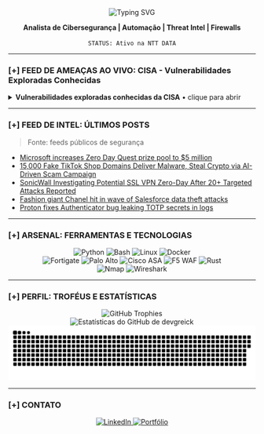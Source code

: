 <div align="center">
  <img src="https://readme-typing-svg.herokuapp.com?font=Arial&size=25&pause=1000&color=00FF7F&center=true&vCenter=true&width=520&lines=Ola...;BEM-VINDO." alt="Typing SVG" />
</div>

<div align="center">
  <p>
    <strong>Analista de Cibersegurança | Automação | Threat Intel | Firewalls</strong>
  </p>
  <code>STATUS: Ativo na NTT DATA</code>
</div>

---

### [+] FEED DE AMEAÇAS AO VIVO: CISA - Vulnerabilidades Exploradas Conhecidas

<details>
  <summary><strong>Vulnerabilidades exploradas conhecidas da CISA</strong> • clique para abrir</summary>

  <!-- CVE-LIST:START -->
<details>
<summary><strong>Vulnerabilidades exploradas conhecidas da CISA</strong>  •  atualizado 05/08/2025 08:19 UTC  •  exibindo 10 itens</summary>

> Fonte: CISA Known Exploited Vulnerabilities

- **CVE-2023-2533** - PaperCut NG/MF Cross-Site Request Forgery (CSRF) Vulnerability  
  Fornecedor: PaperCut | Produto: NG/MF | Adicionado: 2025-07-28  
  PaperCut NG/MF contains a cross-site request forgery (CSRF) vulnerability, which, under specific conditions, could potentially enable an attacker to alter security settings or execute arbitrary code.   
  Ação requerida: Apply mitigations per vendor instructions, follow applicable BOD 22-01 guidance for cloud services, or discontinue use of the product if mitigations are unavailable.

- **CVE-2025-20337** - Cisco Identity Services Engine Injection Vulnerability  
  Fornecedor: Cisco | Produto: Identity Services Engine | Adicionado: 2025-07-28  
  Cisco Identity Services Engine contains an injection vulnerability in a specific API of Cisco ISE and Cisco ISE-PIC due to insufficient validation of user-supplied input allowing an attacker to exploit this vulnerability by submitting a crafted API request. Successful exploitation could allow an attacker to perform remote code execution and obtaining root privileges on an affected device.  
  Ação requerida: Apply mitigations per vendor instructions, follow applicable BOD 22-01 guidance for cloud services, or discontinue use of the product if mitigations are unavailable.

- **CVE-2025-20281** - Cisco Identity Services Engine Injection Vulnerability  
  Fornecedor: Cisco | Produto: Identity Services Engine | Adicionado: 2025-07-28  
  Cisco Identity Services Engine contains an injection vulnerability in a specific API of Cisco ISE and Cisco ISE-PIC due to insufficient validation of user-supplied input allowing an attacker to exploit this vulnerability by submitting a crafted API request. Successful exploitation could allow an attacker to perform remote code execution and obtaining root privileges on an affected device.  
  Ação requerida: Apply mitigations per vendor instructions, follow applicable BOD 22-01 guidance for cloud services, or discontinue use of the product if mitigations are unavailable.

- **CVE-2025-2775** - SysAid On-Prem Improper Restriction of XML External Entity Reference Vulnerability  
  Fornecedor: SysAid | Produto: SysAid On-Prem | Adicionado: 2025-07-22  
  SysAid On-Prem contains an improper restriction of XML external entity reference vulnerability in the Checkin processing functionality, allowing for administrator account takeover and file read primitives.  
  Ação requerida: Apply mitigations per vendor instructions, follow applicable BOD 22-01 guidance for cloud services, or discontinue use of the product if mitigations are unavailable.

- **CVE-2025-2776** - SysAid On-Prem Improper Restriction of XML External Entity Reference Vulnerability  
  Fornecedor: SysAid | Produto: SysAid On-Prem | Adicionado: 2025-07-22  
  SysAid On-Prem contains an improper restriction of XML external entity reference vulnerability in the Server URL processing functionality, allowing for administrator account takeover and file read primitives.  
  Ação requerida: Apply mitigations per vendor instructions, follow applicable BOD 22-01 guidance for cloud services, or discontinue use of the product if mitigations are unavailable.

- **CVE-2025-6558** - Google Chromium ANGLE and GPU Improper Input Validation Vulnerability  
  Fornecedor: Google | Produto: Chromium | Adicionado: 2025-07-22  
  Google Chromium contains an improper input validation vulnerability in ANGLE and GPU. This vulnerability could allow a remote attacker to potentially perform a sandbox escape via a crafted HTML page. This vulnerability could affect multiple web browsers that utilize Chromium, including, but not limited to, Google Chrome, Microsoft Edge, and Opera.  
  Ação requerida: Apply mitigations per vendor instructions, follow applicable BOD 22-01 guidance for cloud services, or discontinue use of the product if mitigations are unavailable.

- **CVE-2025-54309** -  CrushFTP Unprotected Alternate Channel Vulnerability  
  Fornecedor: CrushFTP | Produto: CrushFTP | Adicionado: 2025-07-22  
  CrushFTP contains an unprotected alternate channel vulnerability. When the DMZ proxy feature is not used, mishandles AS2 validation and consequently allows remote attackers to obtain admin access via HTTPS.  
  Ação requerida: Apply mitigations per vendor instructions, follow applicable BOD 22-01 guidance for cloud services, or discontinue use of the product if mitigations are unavailable.

- **CVE-2025-49704** - Microsoft SharePoint Code Injection Vulnerability  
  Fornecedor: Microsoft | Produto: SharePoint | Adicionado: 2025-07-22  
  Microsoft SharePoint contains a code injection vulnerability that could allow an authorized attacker to execute code over a network. This vulnerability could be chained with CVE-2025-49706. CVE-2025-53770 is a patch bypass for CVE-2025-49704, and the updates for CVE-2025-53770 include more robust protection than those for CVE-2025-49704.  
  Ação requerida: Disconnect public-facing versions of SharePoint Server that have reached their end-of-life (EOL) or end-of-service (EOS) to include SharePoint Server 2013 and earlier versions. For supported versions, please follow the mitigations according to CISA (URL listed below in Notes) and vendor instructions (URL listed below in Notes). Adhere to the applicable BOD 22-01 guidance for cloud services or discontinue use of the product if mitigations are not available.

- **CVE-2025-49706** - Microsoft SharePoint Improper Authentication Vulnerability  
  Fornecedor: Microsoft | Produto: SharePoint | Adicionado: 2025-07-22  
  Microsoft SharePoint contains an improper authentication vulnerability that allows an authorized attacker to perform spoofing over a network. Successfully exploitation could allow an attacker to view sensitive information and make some changes to disclosed information. This vulnerability could be chained with CVE-2025-49704. CVE-2025-53771 is a patch bypass for CVE-2025-49706, and the updates for CVE-2025-53771 include more robust protection than those for CVE-2025-49706.  
  Ação requerida: Disconnect public-facing versions of SharePoint Server that have reached their end-of-life (EOL) or end-of-service (EOS) to include SharePoint Server 2013 and earlier versions. For supported versions, please follow the mitigations according to CISA (URL listed below in Notes) and vendor instructions (URL listed below in Notes). Adhere to the applicable BOD 22-01 guidance for cloud services or discontinue use of the product if mitigations are not available.

- **CVE-2025-53770** - Microsoft SharePoint Deserialization of Untrusted Data Vulnerability  
  Fornecedor: Microsoft | Produto: SharePoint | Adicionado: 2025-07-20  
  Microsoft SharePoint Server on-premises contains a deserialization of untrusted data vulnerability that could allow an unauthorized attacker to execute code over a network. This vulnerability could be chained with CVE-2025-53771. CVE-2025-53770 is a patch bypass for CVE-2025-49704, and the updates for CVE-2025-53770 include more robust protection than those for CVE-2025-49704.  
  Ação requerida: Disconnect public-facing versions of SharePoint Server that have reached their end-of-life (EOL) or end-of-service (EOS) to include SharePoint Server 2013 and earlier versions. For supported versions, please follow the mitigations according to CISA (URL listed below in Notes) and vendor instructions (URL listed below in Notes). Adhere to the applicable BOD 22-01 guidance for cloud services or discontinue use of the product if mitigations are not available.

</details>














































  <!-- CVE-LIST:END -->

</details>

---

### [+] FEED DE INTEL: ÚLTIMOS POSTS

> Fonte: feeds públicos de segurança

<!-- BLOG-POST-LIST:START -->
- [Microsoft increases Zero Day Quest prize pool to $5 million](https://www.bleepingcomputer.com/news/microsoft/microsoft-announces-5-million-prize-pool-for-zero-day-quest-hacking-contest/)
- [15,000 Fake TikTok Shop Domains Deliver Malware, Steal Crypto via AI-Driven Scam Campaign](https://thehackernews.com/2025/08/15000-fake-tiktok-shop-domains-deliver.html)
- [SonicWall Investigating Potential SSL VPN Zero-Day After 20+ Targeted Attacks Reported](https://thehackernews.com/2025/08/sonicwall-investigating-potential-ssl.html)
- [Fashion giant Chanel hit in wave of Salesforce data theft attacks](https://www.bleepingcomputer.com/news/security/fashion-giant-chanel-hit-in-wave-of-salesforce-data-theft-attacks/)
- [Proton fixes Authenticator bug leaking TOTP secrets in logs](https://www.bleepingcomputer.com/news/security/proton-fixes-authenticator-bug-leaking-totp-secrets-in-logs/)
<!-- BLOG-POST-LIST:END -->

---

### [+] ARSENAL: FERRAMENTAS E TECNOLOGIAS

<div align="center">
  <img src="https://img.shields.io/badge/Python-3776AB?style=for-the-badge&logo=python&logoColor=white" alt="Python" />
  <img src="https://img.shields.io/badge/Bash-4EAA25?style=for-the-badge&logo=gnu-bash&logoColor=white" alt="Bash" />
  <img src="https://img.shields.io/badge/Linux-FCC624?style=for-the-badge&logo=linux&logoColor=black" alt="Linux" />
  <img src="https://img.shields.io/badge/Docker-2496ED?style=for-the-badge&logo=docker&logoColor=white" alt="Docker" />
  <br/>
  <img src="https://img.shields.io/badge/Fortigate-EF2D56?style=for-the-badge&logo=fortinet&logoColor=white" alt="Fortigate" />
  <img src="https://img.shields.io/badge/Palo%20Alto-0086D1?style=for-the-badge&logo=paloaltonetworks&logoColor=white" alt="Palo Alto" />
  <img src="https://img.shields.io/badge/Cisco%20ASA-1BA0D7?style=for-the-badge&logo=cisco&logoColor=white" alt="Cisco ASA" />
  <img src="https://img.shields.io/badge/WAF%20F5-FF3B30?style=for-the-badge&logo=f5&logoColor=white" alt="F5 WAF" />
  <img src="https://img.shields.io/badge/Rust-000000?style=for-the-badge&logo=rust&logoColor=white" alt="Rust" />
  
  <br/>
  
  <img src="https://img.shields.io/badge/Nmap-3c9735?style=for-the-badge&logo=nmap&logoColor=white" alt="Nmap" />
  <img src="https://img.shields.io/badge/Wireshark-1679A7?style=for-the-badge&logo=wireshark&logoColor=white" alt="Wireshark" />
  
</div>

---

### [+] PERFIL: TROFÉUS E ESTATÍSTICAS

<div align="center">
  <img width="90%" src="https://github-profile-trophy.vercel.app/?username=devgreick&theme=tokyonight&row=1&column=7&margin-w=15&margin-h=15" alt="GitHub Trophies" />
  <br/>
  <img width="90%" src="https://github-readme-stats.vercel.app/api?username=devgreick&show_icons=true&theme=tokyonight&hide_border=true&count_private=true&title_color=bb9af7&icon_color=bb9af7&text_color=a9b1d6&bg_color=1a1b26" alt="Estatísticas do GitHub de devgreick" />
  <br/>
  <img src="https://raw.githubusercontent.com/devgreick/devgreick/main/output/snake.svg" alt="Snake animation" />
</div>

---

### [+] CONTATO

<div align="center">
  <a href="https://www.linkedin.com/in/jacksongreick/" target="_blank">
    <img src="https://img.shields.io/badge/LinkedIn-0077B5?style=for-the-badge&logo=linkedin&logoColor=white" alt="LinkedIn"/>
  </a>
  <a href="https://portfolio.assistentecyber.com/" target="_blank">
    <img src="https://img.shields.io/badge/Portf%C3%B3lio_Interativo-000000?style=for-the-badge&logo=linux-terminal&logoColor=00ff7f" alt="Portfólio"/>
  </a>
</div>

